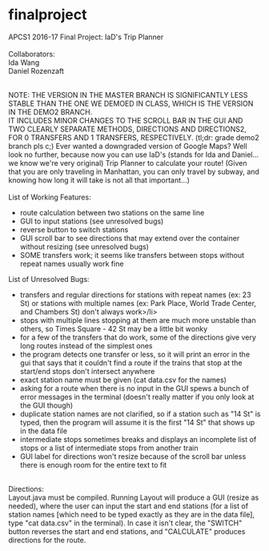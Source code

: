 # finalproject
APCS1 2016-17 Final Project: IaD's Trip Planner<br><br>
Collaborators:<br>
Ida Wang<br>
Daniel Rozenzaft<br><br>

NOTE: THE VERSION IN THE MASTER BRANCH IS SIGNIFICANTLY LESS STABLE THAN THE ONE WE DEMOED IN CLASS, WHICH IS THE VERSION IN THE DEMO2 BRANCH. <br>
IT INCLUDES MINOR CHANGES TO THE SCROLL BAR IN THE GUI AND TWO CLEARLY SEPARATE METHODS, DIRECTIONS AND DIRECTIONS2, FOR 0 TRANSFERS AND 1 TRANSFERS, RESPECTIVELY. (tl;dr: grade demo2 branch pls c;)
Ever wanted a downgraded version of Google Maps? Well look no further, because now you can use IaD's (stands for Ida and Daniel... we know we're very original) Trip Planner to calculate your route! (Given that you are only traveling in Manhattan, you can only travel by subway, and knowing how long it will take is not all that important...)<br><br>
List of Working Features:
<ul>
<li>route calculation between two stations on the same line</li>
<li>GUI to input stations (see unresolved bugs)</li>
<li>reverse button to switch stations</li>
<li>GUI scroll bar to see directions that may extend over the container without resizing (see unresolved bugs)</li>
<li>SOME transfers work; it seems like transfers between stops without repeat names usually work fine</li>
</ul>
List of Unresolved Bugs:
<ul>
<li>transfers and regular directions for stations with repeat names (ex: 23 St) or stations with multiple names (ex: Park Place, World Trade Center, and Chambers St) don't always work>/li>
<li>stops with multiple lines stopping at them are much more unstable than others, so Times Square - 42 St may be a little bit wonky</li>
<li>for a few of the transfers that do work, some of the directions give very long routes instead of the simplest ones</li>
<li>the program detects one transfer or less, so it will print an error in the gui that says that it couldn't find a route if the trains that stop at the start/end stops don't intersect anywhere</li>
<li>exact station name must be given (cat data.csv for the names)</li>
<li>asking for a route when there is no input in the GUI spews a bunch of error messages in the terminal (doesn't really matter if you only look at the GUI though)</li>
<li>duplicate station names are not clarified, so if a station such as "14 St" is typed, then the program will assume it is the first "14 St" that shows up in the data file</li>
<li>intermediate stops sometimes breaks and displays an incomplete list of stops or a list of intermediate stops from another train
<li>GUI label for directions won't resize because of the scroll bar unless there is enough room for the entire text to fit</li>
</ul><br>
Directions:<br>
Layout.java must be compiled. Running Layout will produce a GUI (resize as needed), where the user can input the start and end stations (for a list of station names [which need to be typed exactly as they are in the data file], type "cat data.csv" in the terminal). In case it isn't clear, the "SWITCH" button reverses the start and end stations, and "CALCULATE" produces directions for the route.


